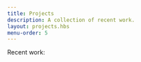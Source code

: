 ```yaml
---
title: Projects
description: A collection of recent work.
layout: projects.hbs
menu-order: 5
---
```


Recent work:

